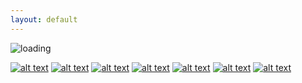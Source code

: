 ```yaml
---
layout: default
---
```

![loading](https://user-images.githubusercontent.com/29679899/101273462-95d53500-3763-11eb-8e60-f4ae1ac667d1.gif)
<!-- display the social media buttons in README -->

[![alt text][1.2]][1]
[![alt text][2.2]][2]
[![alt text][3.2]][3]
[![alt text][4.2]][4]
[![alt text][5.2]][5]
[![alt text][6.2]][6]
[![alt text][7.2]][7]


<!-- links to social media icons -->

<!-- icons with padding -->

[1.1]: http://i.imgur.com/z39EL14.png (github icon with padding) 
[2.1]: http://i.imgur.com/UuyeQZs.png (twitter icon with padding) 
[3.1]: http://i.imgur.com/0gXuG0N.png (linkedin icon with padding)
[4.1]: http://i.imgur.com/K2eLVPp.png (soundcloud icon with padding)
[5.1]: http://i.imgur.com/K2eLVPp.png (soundcloud icon with padding)
[6.1]: http://i.imgur.com/FmiRizP.png (youtube icon with padding)

<!-- icons without padding -->
[1.2]: http://i.imgur.com/MBpTmib.png (github icon without padding) 
[2.2]: http://i.imgur.com/gPtDT24.png (twitter icon without padding) 
[3.2]: http://i.imgur.com/DYEQR1h.png (linkedin icon without padding)  
[4.2]: http://i.imgur.com/tSiu5uK.png (soundcloud icon without padding)  
[5.2]: http://i.imgur.com/tSiu5uK.png (soundcloud icon without padding)
[6.2]: http://i.imgur.com/M53f65R.png (youtube icon without padding)
[7.2]: https://i.imgur.com/cT1Hor3.png (giphy icon without padding)


<!-- links to social media accounts -->

[1]: http://www.github.com/christianThardy
[2]: http://www.twitter.com/hollyhval
[3]: https://www.linkedin.com/in/christianth-to/
[4]: http://www.soundcloud.com/hollyhval
[5]: http://www.soundcloud.com/aldousband
[6]: https://www.youtube.com/playlist?list=PLvRxqNCqbSYEB6H1V4ZJtrRtta5nhkhdL
[7]: https://giphy.com/channel/christian_hardy

